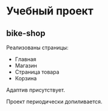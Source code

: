 # Учебный проект
## bike-shop
Реализованы страницы:
- Главная
- Магазин
- Страница товара
- Корзина

Адаптив присутствует.

Проект периодически допиливается.
